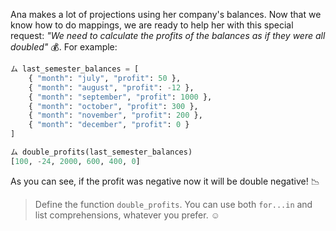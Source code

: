 Ana makes a lot of projections using her company's balances. Now that we know how to do mappings, we are ready to help her with this special request: _"We need to calculate the profits of the balances as if they were all doubled"_ :moneybag:. For example:

``` python
ム last_semester_balances = [
    { "month": "july", "profit": 50 },
    { "month": "august", "profit": -12 },
    { "month": "september", "profit": 1000 },
    { "month": "october", "profit": 300 },
    { "month": "november", "profit": 200 },
    { "month": "december", "profit": 0 }
]

ム double_profits(last_semester_balances)
[100, -24, 2000, 600, 400, 0]
```

As you can see, if the profit was negative now it will be double negative! :chart_with_downwards_trend:

> Define the function `double_profits`. You can use both `for...in` and list comprehensions, whatever you prefer. :relaxed:
